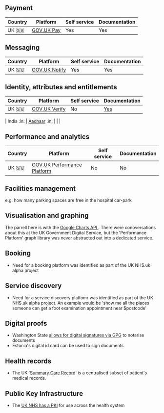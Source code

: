 <!-- TITLE: Government platforms -->
<!-- SUBTITLE: A list of Government Platforms -->


## Payment

| Country  | Platform | Self service | Documentation |
| ------------- | ------------- | ------------- | ------------- |
| UK :gb:  | [GOV.UK Pay](https://www.payments.service.gov.uk) | Yes | Yes |


## Messaging
| Country  | Platform | Self service | Documentation |
| ------------- | ------------- | ------------- | ------------- |
| UK :gb:  | [GOV.UK Notify](https://www.notifications.service.gov.uk) | Yes | Yes |

## Identity, attributes and entitlements
| Country  | Platform | Self service | Documentation |
| ------------- | ------------- | ------------- | ------------- |
| UK :gb:  | [GOV.UK Verify](https://govuk-verify.cloudapps.digital)| No | [Yes](https://alphagov.github.io/identity-assurance-documentation/) |

| India :in:  | [Aadhaar](https://www.uidai.gov.in) :in: |  | |


## Performance and analytics
| Country  | Platform | Self service | Documentation |
| ------------- | ------------- | ------------- | ------------- |
| UK :gb:  | [GOV.UK Performance Platform](https://www.gov.uk/performance) | No | No |


## Facilities management 

e.g. how many parking spaces are free in the hospital car-park

## Visualisation and graphing
The parrell here is with the [Google Charts API ](https://developers.google.com/chart/). There were conoversations about this at the UK Government Digital Service, but the 'Performance Platform' graph library was never abstracted out into a dedicated service.

## Booking

* Need for a booking platform was identified as part of the UK NHS.uk alpha project

## Service discovery
* Need for a service discovery platfomr was identified as part of the UK NHS.uk alpha project. An example would be 'show me all the places someone can get a foot examination appointment near $postcode'


## Digital proofs

* Washington State [allows for digital signatures via GPG](https://lists.gnupg.org/pipermail/gnupg-users/2018-September/060987.html) to notarise documents
* Estonia's digital id card can be used to sign documents

## Health records

* The UK '[Summary Care Record](https://en.wikipedia.org/wiki/Summary_Care_Record?wprov=sfti1)' is a centralised subset of patient's medical records.

## Public Key Infrastructure

* The [UK NHS has a PKI](https://digital.nhs.uk/services/data-and-cyber-security-protecting-information-and-data-in-health-and-care/cyber-and-data-security-policy-and-good-practice-in-health-and-care/nhs-pki-certificate-information/nhs-pki-certificate-information) for use across the health system
